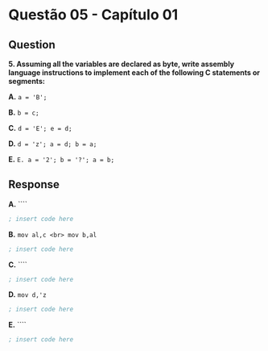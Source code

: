 # Questão 05 - Capítulo 01

## Question

**<p>5. Assuming all the variables are declared as byte, write assembly language instructions to implement each of the following C statements or segments:</p>**
**<p>A.** ``a = 'B';``</p>
**<p>B.** ``b = c;``</p>
**<p>C.** ``d = 'E'; e = d;``</p>
**<p>D.** ``d = 'z'; a = d; b = a;``</p>
**<p>E.** ``E. a = '2'; b = '?'; a = b;``</p>

## Response

**<p>A.** ````</p>

```asm
; insert code here
```

**<p>B.** ``mov al,c <br> mov b,al``</p>

```asm
; insert code here
```

**<p>C.** ````</p>

```asm
; insert code here
```

**<p>D.** ``mov d,'z``</p>

```asm
; insert code here
```
**<p>E.** ````</p>

```asm
; insert code here
```
